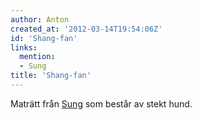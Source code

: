 ```yaml
---
author: Anton
created_at: '2012-03-14T19:54:06Z'
id: 'Shang-fan'
links:
  mention:
  - Sung
title: 'Shang-fan'
---
```


Maträtt från [Sung] som består av stekt hund.

  [Sung]: Sung
